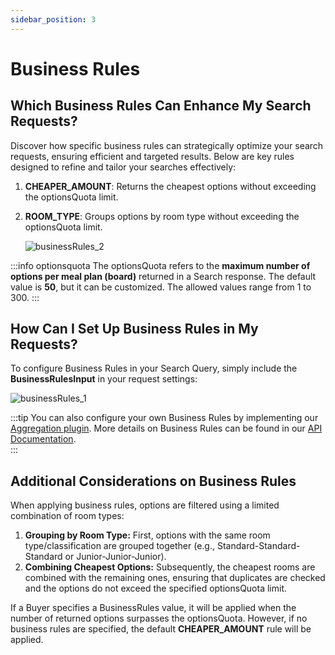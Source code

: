 ```yaml
--- 
sidebar_position: 3
---
```



# Business Rules

## Which Business Rules Can Enhance My Search Requests?

Discover how specific business rules can strategically optimize your search requests, ensuring efficient and targeted results. Below are key rules designed to refine and tailor your searches effectively:

1. **CHEAPER_AMOUNT**: Returns the cheapest options without exceeding the optionsQuota limit.
2. **ROOM_TYPE**: Groups options by room type without exceeding the optionsQuota limit.

   ![businessRules_2](https://storage.travelgate.com/kbase/businessRules_2.jpg)

:::info optionsquota
The optionsQuota refers to the **maximum number of options per meal plan (board)** returned in a Search response. The default value is **50**, but it can be customized. The allowed values range from 1 to 300.
:::

## How Can I Set Up Business Rules in My Requests?

To configure Business Rules in your Search Query, simply include the **BusinessRulesInput** in your request settings:

![businessRules_1](https://storage.travelgate.com/kbase/businessRules_1.jpg)

:::tip 
You can also configure your own Business Rules by implementing our [Aggregation plugin](/docs/apis/for-buyers/hotel-x-pull-buyers-api/plugins/overview). More details on Business Rules can be found in our [API Documentation](/docs/apis/for-buyers/hotel-x-pull-buyers-api/quickstart).  
:::

## Additional Considerations on Business Rules

When applying business rules, options are filtered using a limited combination of room types:

1. **Grouping by Room Type:** First, options with the same room type/classification are grouped together (e.g., Standard-Standard-Standard or Junior-Junior-Junior).
2. **Combining Cheapest Options:** Subsequently, the cheapest rooms are combined with the remaining ones, ensuring that duplicates are checked and the options do not exceed the specified optionsQuota limit.

If a Buyer specifies a BusinessRules value, it will be applied when the number of returned options surpasses the optionsQuota. However, if no business rules are specified, the default **CHEAPER_AMOUNT** rule will be applied.
